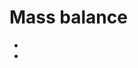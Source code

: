 # Mass balance

- [](../notebooks/tutorials/plot_mass_balance.ipynb)
- [](../notebooks/tutorials/massbalance_calibration.ipynb)
